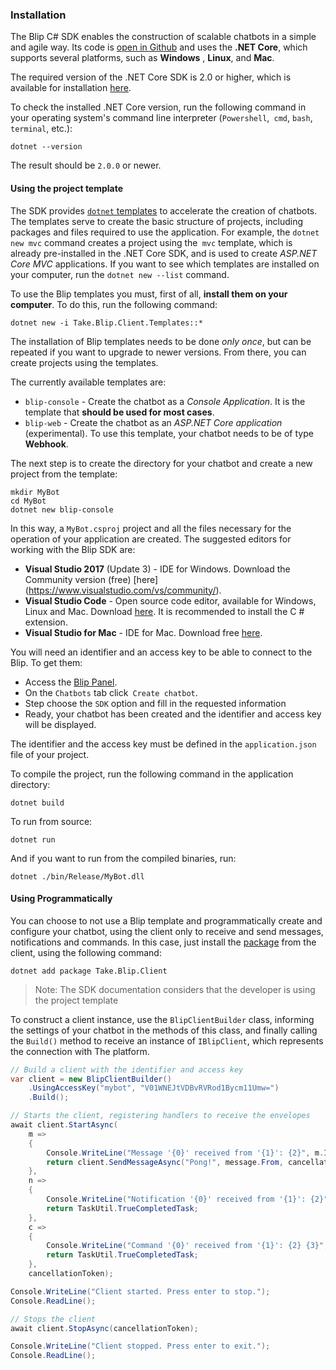 ### Installation

The Blip C# SDK enables the construction of scalable chatbots in a simple and agile way. Its code is [open in Github](https://github.com/takenet/blip-sdk-csharp) and uses the **.NET Core**, which supports several platforms, such as **Windows** , **Linux**, and **Mac**.

The required version of the .NET Core SDK is 2.0 or higher, which is available for installation [here](https://dot.net/core).

To check the installed .NET Core version, run the following command in your operating system's command line interpreter (`Powershell`,` cmd`, `bash`,` terminal`, etc.):

```
dotnet --version
```

The result should be `2.0.0` or newer.

#### Using the project template

The SDK provides [`dotnet` templates](https://github.com/dotnet/templating) to accelerate the creation of chatbots. The templates serve to create the basic structure of projects, including packages and files required to use the application. For example, the `dotnet new mvc` command creates a project using the` mvc` template, which is already pre-installed in the .NET Core SDK, and is used to create *ASP.NET Core MVC* applications. If you want to see which templates are installed on your computer, run the `dotnet new --list` command.

To use the Blip templates you must, first of all, **install them on your computer**. To do this, run the following command:

```
dotnet new -i Take.Blip.Client.Templates::*
```

The installation of Blip templates needs to be done *only once*, but can be repeated if you want to upgrade to newer versions. From there, you can create projects using the templates.

The currently available templates are:

- `blip-console` - Create the chatbot as a *Console Application*. It is the template that **should be used for most cases**.
- `blip-web` - Create the chatbot as an *ASP.NET Core application* (experimental). To use this template, your chatbot needs to be of type **Webhook**.

The next step is to create the directory for your chatbot and create a new project from the template:

```
mkdir MyBot
cd MyBot
dotnet new blip-console
```

In this way, a `MyBot.csproj` project and all the files necessary for the operation of your application are created. The suggested editors for working with the Blip SDK are:

- **Visual Studio 2017** (Update 3) - IDE for Windows. Download the Community version (free) [here] (https://www.visualstudio.com/vs/community/).
- **Visual Studio Code** - Open source code editor, available for Windows, Linux and Mac. Download [here](https://code.visualstudio.com/). It is recommended to install the C # extension.
- **Visual Studio for Mac** - IDE for Mac. Download free [here](https://www.visualstudio.com/vs/visual-studio-mac/).

You will need an identifier and an access key to be able to connect to the Blip. To get them:
- Access the [Blip Panel](https://portal.blip.ai).
- On the `Chatbots` tab click` Create chatbot`.
- Step choose the `SDK` option and fill in the requested information
- Ready, your chatbot has been created and the identifier and access key will be displayed.

The identifier and the access key must be defined in the `application.json` file of your project.

To compile the project, run the following command in the application directory:

```
dotnet build
```

To run from source:

```
dotnet run
```

And if you want to run from the compiled binaries, run:

```
dotnet ./bin/Release/MyBot.dll
```

#### Using Programmatically

You can choose to not use a Blip template and programmatically create and configure your chatbot, using the client only to receive and send messages, notifications and commands. In this case, just install the [package](https://www.nuget.org/packages/Take.Blip.Client) from the client, using the following command:

```
dotnet add package Take.Blip.Client
```

> Note: The SDK documentation considers that the developer is using the project template

To construct a client instance, use the `BlipClientBuilder` class, informing the settings of your chatbot in the methods of this class, and finally calling the `Build()` method to receive an instance of `IBlipClient`, which represents the connection with The platform.

```csharp
// Build a client with the identifier and access key
var client = new BlipClientBuilder()
    .UsingAccessKey("mybot", "V01WNEJtVDBvRVRod1Bycm11Umw=")
    .Build();

// Starts the client, registering handlers to receive the envelopes
await client.StartAsync(
    m =>
    {
        Console.WriteLine("Message '{0}' received from '{1}': {2}", m.Id, m.From, m.Content);
        return client.SendMessageAsync("Pong!", message.From, cancellationToken);
    },
    n =>
    {
        Console.WriteLine("Notification '{0}' received from '{1}': {2}", n.Id, n.From, n.Event);
        return TaskUtil.TrueCompletedTask;
    },
    c =>
    {
        Console.WriteLine("Command '{0}' received from '{1}': {2} {3}", c.Id, c.From, c.Method, c.Uri);
        return TaskUtil.TrueCompletedTask;
    },
    cancellationToken);

Console.WriteLine("Client started. Press enter to stop.");
Console.ReadLine();

// Stops the client
await client.StopAsync(cancellationToken);

Console.WriteLine("Client stopped. Press enter to exit.");
Console.ReadLine();
```
